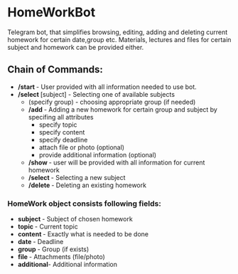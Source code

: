 # HomeWorkBot
Telegram bot, that simplifies browsing, editing, adding and deleting current homework for certain date,group etc. Materials, lectures and files for certain subject and homework can be provided either.

## Chain of Commands:
+ <b> /start </b> - User provided with all information needed to use bot.
+ <b> /select </b> [subject] - Selecting one of available subjects
	+ (specify group) - choosing appropriate group (if needed)
	+ <b> /add </b> - Adding a new homework for certain group and subject by specifing all attributes
		* specify topic 
		* specify content
		* specify deadline
		* attach file or photo (optional)
		* provide additional information (optional)
	+ <b> /show </b> - user will be provided with all information for current homework
	+ <b> /select </b> - Selecting a new subject
	+ <b> /delete </b> - Deleting an existing homework
	
### HomeWork object consists following fields:
* <b> subject </b> 	- Subject of chosen homework
* <b> topic </b> 	- Current topic
* <b> content </b> 	- Exactly what is needed to be done
* <b> date </b>		- Deadline
* <b> group </b>	- Group (if exists)
* <b> file </b>		- Attachments (file/photo)
* <b> additional</b>- Additional information
